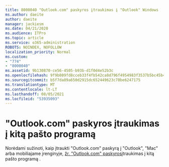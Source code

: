 ```yaml
---
title: 8000040 "Outlook.com" paskyros įtraukimas į "Outlook" Windows
ms.author: daeite
author: daeite
manager: jackiesm
ms.date: 04/21/2020
ms.audience: ITPro
ms.topic: article
ms.service: o365-administration
ROBOTS: NOINDEX, NOFOLLOW
localization_priority: Normal
ms.custom:
- "774"
- "8000040"
ms.assetid: 9b130870-ce56-4505-b93b-d1f0d4e52b3c
ms.openlocfilehash: 9f9b809fd8cceb33f4fb542ca8d796f4954983f3537b5bc45b47a68b96f999b6
ms.sourcegitcommit: b5f7da89a650d2915dc652449623c78be6247175
ms.translationtype: MT
ms.contentlocale: lt-LT
ms.lasthandoff: 08/05/2021
ms.locfileid: "53935093"
---
```

# <a name="add-your-outlookcom-account-to-another-mail-app"></a>"Outlook.com" paskyros įtraukimas į kitą pašto programą

Norėdami sužinoti, kaip įtraukti "Outlook.com" paskyrą į "Outlook", "Mac" arba mobiliajame įrenginyje, [žr. "Outlook.com" paskyros](https://support.office.com/article/73f3b178-0009-41ae-aab1-87b80fa94970?wt.mc_id=Office_Outlook_com_Alchemy)įtraukimas į kitą pašto programą .
  